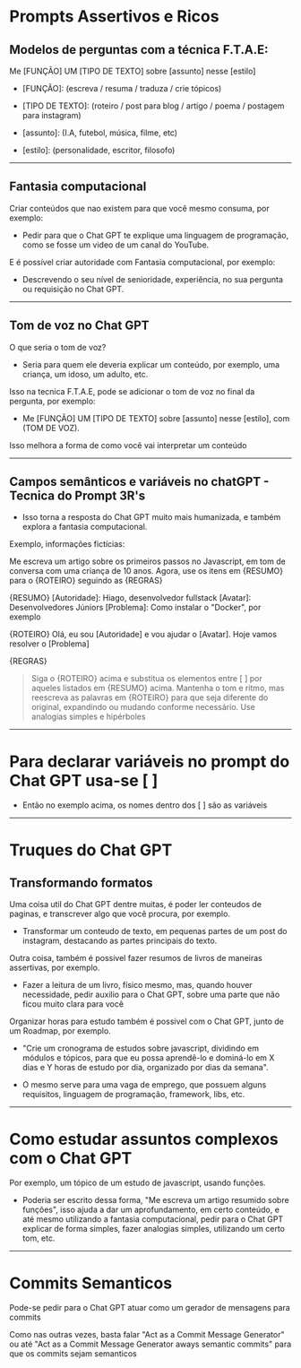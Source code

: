 # Prompts Assertivos e Ricos

## Modelos de perguntas com a técnica F.T.A.E:

Me [FUNÇÃO] UM [TIPO DE TEXTO] sobre [assunto] nesse [estilo]

* [FUNÇÃO]: (escreva / resuma / traduza / crie tópicos)

* [TIPO DE TEXTO]: (roteiro / post para blog / artigo / poema / postagem para instagram)

* [assunto]: (I.A, futebol, música, filme, etc)

* [estilo]: (personalidade, escritor, filosofo)

---------------------------------------------------------------------------------------------------------
## Fantasia computacional

Criar conteúdos que nao existem para que você mesmo consuma, por exemplo:

* Pedir para que o Chat GPT te explique uma linguagem de programação, como se fosse um video de um canal do YouTube.

E é possível criar autoridade com Fantasia computacional, por exemplo:

* Descrevendo o seu nível de senioridade, experiência, no sua pergunta ou requisição no Chat GPT.

---------------------------------------------------------------------------------------------------------
## Tom de voz no Chat GPT

O que seria o tom de voz?

* Seria para quem ele deveria explicar um conteúdo, por exemplo, uma criança, um idoso, um adulto, etc.

Isso na tecnica F.T.A.E, pode se adicionar o tom de voz no final da pergunta, por exemplo:

* Me [FUNÇÃO] UM [TIPO DE TEXTO] sobre [assunto] nesse [estilo], com (TOM DE VOZ).

Isso melhora a forma de como você vai interpretar um conteúdo

---------------------------------------------------------------------------------------------------------
## Campos semânticos e variáveis no chatGPT - Tecnica do Prompt 3R's

* Isso torna a resposta do Chat GPT muito mais humanizada, e também explora a fantasia computacional.

Exemplo, informações fictícias:

Me escreva um artigo sobre os primeiros passos no Javascript, em tom de conversa com uma criança de 10 anos. Agora, use os itens em {RESUMO} para o {ROTEIRO} seguindo as {REGRAS}

{RESUMO}
[Autoridade]: Hiago, desenvolvedor fullstack
[Avatar]: Desenvolvedores Júniors 
[Problema]: Como instalar o "Docker", por exemplo

{ROTEIRO}
Olá, eu sou [Autoridade] e vou ajudar o [Avatar].
Hoje vamos resolver o [Problema]

{REGRAS}
> Siga o {ROTEIRO} acima e substitua os elementos entre [ ] por aqueles listados em {RESUMO} acima.
> Mantenha o tom e ritmo, mas reescreva as palavras em {ROTEIRO} para que seja diferente do original, expandindo ou mudando conforme necessário.
> Use analogias simples e hipérboles

---------------------------------------------------------------------------------------------------------
# Para declarar variáveis no prompt do Chat GPT usa-se [ ]

* Então no exemplo acima, os nomes dentro dos [ ] são as variáveis

---------------------------------------------------------------------------------------------------------
# Truques do Chat GPT

## Transformando formatos

Uma coisa util do Chat GPT dentre muitas, é poder ler conteudos de paginas, e transcrever algo que você procura, por exemplo.

* Transformar um conteudo de texto, em pequenas partes de um post do instagram, destacando as partes principais do texto.

Outra coisa, também é possivel fazer resumos de livros de maneiras assertivas, por exemplo.

* Fazer a leitura de um livro, físico mesmo, mas, quando houver necessidade, pedir auxilio para o Chat GPT, sobre uma parte que não ficou muito clara para você

Organizar horas para estudo também é possivel com o Chat GPT, junto de um Roadmap, por exemplo.

* "Crie um cronograma de estudos sobre javascript, dividindo em módulos e tópicos, para que eu possa aprendê-lo e dominá-lo em X dias e Y horas de estudo por dia, organizado por dias da semana".

* O mesmo serve para uma vaga de emprego, que possuem alguns requisitos, linguagem de programação, framework, libs, etc.
---------------------------------------------------------------------------------------------------------
# Como estudar assuntos complexos com o Chat GPT 

Por exemplo, um tópico de um estudo de javascript, usando funções.

* Poderia ser escrito dessa forma, "Me escreva um artigo resumido sobre funções", isso ajuda a dar um aprofundamento, em certo conteúdo, e até mesmo utilizando a fantasia computacional, pedir para o Chat GPT explicar de forma simples, fazer analogias simples, utilizando um certo tom, etc.

---------------------------------------------------------------------------------------------------------
# Commits Semanticos

Pode-se pedir para o Chat GPT atuar como um gerador de mensagens para commits

Como nas outras vezes, basta falar "Act as a Commit Message Generator" ou até "Act as a Commit Message Generator aways semantic commits" para que os commits sejam semanticos